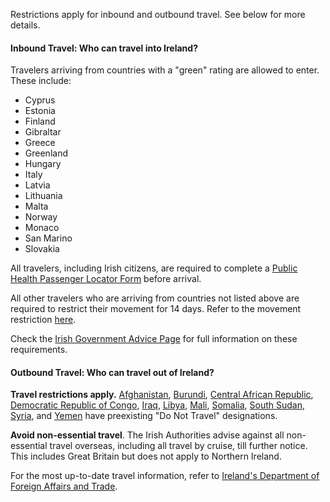 Restrictions apply for inbound and outbound travel. See below for more details.

#### Inbound Travel: Who can travel into Ireland?

Travelers arriving from countries with a "green" rating are allowed to enter. These include:

- Cyprus
- Estonia
- Finland
- Gibraltar
- Greece
- Greenland
- Hungary
- Italy
- Latvia
- Lithuania
- Malta
- Norway
- Monaco
- San Marino
- Slovakia

All travelers, including Irish citizens, are required to complete a [Public Health Passenger Locator Form](https://www.gov.ie/locatorform) before arrival.

All other travelers who are arriving from countries not listed above are required to restrict their movement for 14 days. Refer to the movement restriction [here](https://www.gov.ie/en/publication/b4020-travelling-to-ireland-from-a-country-that-is-not-on-the-covid-19-travel-advice-list/).

Check the [Irish Government Advice Page](https://www.gov.ie/en/publication/e885b2-covid-19-coronavirus-travel-advice/) for full information on these requirements.

#### Outbound Travel: Who can travel out of Ireland?

**Travel restrictions apply.** [Afghanistan](https://www.dfa.ie/travel/travel-advice/a-z-list-of-countries/afghanistan/), [Burundi](https://www.dfa.ie/travel/travel-advice/a-z-list-of-countries/burundi/), [Central African Republic](https://www.dfa.ie/travel/travel-advice/a-z-list-of-countries/central-african-republic/), [Democratic Republic of Congo](https://www.dfa.ie/travel/travel-advice/a-z-list-of-countries/democratic-republic-of-congo/), [Iraq](https://www.dfa.ie/travel/travel-advice/a-z-list-of-countries/iraq/), [Libya](https://www.dfa.ie/travel/travel-advice/a-z-list-of-countries/libya/), [Mali](https://www.dfa.ie/travel/travel-advice/a-z-list-of-countries/mali/), [Somalia](https://www.dfa.ie/travel/travel-advice/a-z-list-of-countries/somalia/), [South Sudan](https://www.dfa.ie/travel/travel-advice/a-z-list-of-countries/south-sudan/), [Syria](https://www.dfa.ie/travel/travel-advice/a-z-list-of-countries/syria/), and [Yemen](https://www.dfa.ie/travel/travel-advice/a-z-list-of-countries/yemen/) have preexisting "Do Not Travel" designations.

**Avoid non-essential travel**. The Irish Authorities advise against all non-essential travel overseas, including all travel by cruise, till further notice. This includes Great Britain but does not apply to Northern Ireland.

For the most up-to-date travel information, refer to [Ireland's Department of Foreign Affairs and Trade](https://www.dfa.ie/travel/travel-advice/coronavirus/#COVID19).
